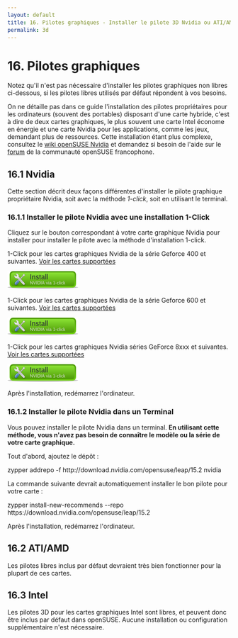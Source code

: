 ```yaml
---
layout: default
title: 16. Pilotes graphiques - Installer le pilote 3D Nvidia ou ATI/AMD
permalink: 3d
---
```


# 16. Pilotes graphiques

Notez qu'il n'est pas nécessaire d'installer les pilotes graphiques non libres ci-dessous, si les pilotes libres utilisés par défaut répondent à vos besoins.

On ne détaille pas dans ce guide l'installation des pilotes propriétaires pour les ordinateurs (souvent des portables) disposant d'une carte hybride, c'est à dire de deux cartes graphiques, le plus souvent une carte Intel économe en énergie et une carte Nvidia pour les applications, comme les jeux, demandant plus de ressources. Cette installation étant plus complexe, consultez le [wiki openSUSE Nvidia](https://fr.opensuse.org/SDB:NVIDIA) et demandez si besoin de l'aide sur le [forum](https://www.alionet.org/forum.php) de la communauté openSUSE francophone.

## 16.1 Nvidia

Cette section décrit deux façons différentes d'installer le pilote graphique propriétaire Nvidia, soit avec la méthode *1-click*, soit en utilisant le terminal.

### 16.1.1 Installer le pilote Nvidia avec une installation 1-Click

Cliquez sur le bouton correspondant à votre carte graphique Nvidia pour installer pour installer le pilote avec la méthode d'installation 1-click.

1-Click pour les cartes graphiques Nvidia de la série Geforce 400 et suivantes. [Voir les cartes supportées](https://www.nvidia.com/Download/driverResults.aspx/142567/en-us)

[![nvidia-gf400](images/oneclick/nvidia.png)](http://opensuse-community.org/nvidia_G04.ymp)

1-Click pour les cartes graphiques Nvidia de la série Geforce 600 et suivantes. [Voir les cartes supportées](https://www.nvidia.com/Download/driverResults.aspx/145182/en-us)

[![nvidia-gf600](images/oneclick/nvidia.png)](http://opensuse-community.org/nvidia_G05.ymp)

1-Click pour les cartes graphiques Nvidia séries GeForce 8xxx et suivantes. [Voir les cartes supportées](https://www.nvidia.com/Download/driverResults.aspx/135161/en-us)

[![nvidia-gf8](images/oneclick/nvidia.png)](http://opensuse-community.org/nvidia_G03.ymp)

Après l'installation, redémarrez l'ordinateur.

### 16.1.2 Installer le pilote Nvidia dans un Terminal

Vous pouvez installer le pilote Nvidia dans un terminal. **En utilisant cette méthode, vous n'avez pas besoin de connaître le modèle ou la série de votre carte graphique.** 

Tout d'abord, ajoutez le dépôt :

<div class="clroot">zypper addrepo -f http://download.nvidia.com/opensuse/leap/15.2 nvidia</div>

La commande suivante devrait automatiquement installer le bon pilote pour votre carte :

<div class="clroot">zypper install-new-recommends --repo https://download.nvidia.com/opensuse/leap/15.2</div>

Après l'installation, redémarrez l'ordinateur.

## 16.2 ATI/AMD

Les pilotes libres inclus par défaut devraient très bien fonctionner pour la plupart de ces cartes.

## 16.3 Intel

Les pilotes 3D pour les cartes graphiques Intel sont libres, et peuvent donc être inclus par défaut dans openSUSE. Aucune installation ou configuration supplémentaire n'est nécessaire.
